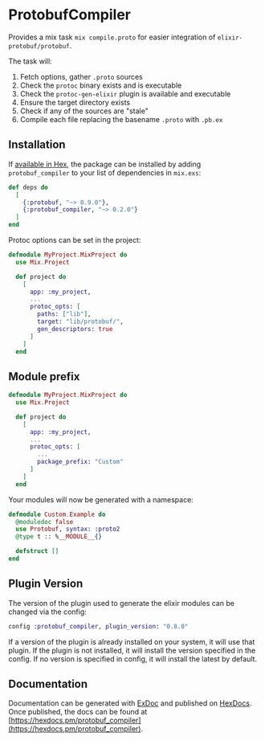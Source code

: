 # ProtobufCompiler

Provides a mix task `mix compile.proto` for easier integration of `elixir-protobuf/protobuf`. 

The task will:
1. Fetch options, gather `.proto` sources
2. Check the `protoc` binary exists and is executable
3. Check the `protoc-gen-elixir` plugin is available and executable
4. Ensure the target directory exists
5. Check if any of the sources are "stale"
6. Compile each file replacing the basename `.proto` with `.pb.ex`

## Installation

If [available in Hex](https://hex.pm/docs/publish), the package can be installed
by adding `protobuf_compiler` to your list of dependencies in `mix.exs`:

```elixir
def deps do
  [
    {:protobuf, "~> 0.9.0"},
    {:protobuf_compiler, "~> 0.2.0"}
  ]
end
```

Protoc options can be set in the project:

```elixir
defmodule MyProject.MixProject do
  use Mix.Project

  def project do
    [
      app: :my_project,
      ...
      protoc_opts: [
        paths: ["lib"],
        target: "lib/protobuf/",
        gen_descriptors: true 
      ]
    ]
  end
```

## Module prefix

```elixir
defmodule MyProject.MixProject do
  use Mix.Project

  def project do
    [
      app: :my_project,
      ...
      protoc_opts: [
        ...
        package_prefix: "Custom"
      ]
    ]
  end
```

Your modules will now be generated with a namespace:

```elixir
defmodule Custom.Example do
  @moduledoc false
  use Protobuf, syntax: :proto2
  @type t :: %__MODULE__{}

  defstruct []
end
```

## Plugin Version

The version of the plugin used to generate the elixir modules can be changed via the config:

```elixir
config :protobuf_compiler, plugin_version: "0.8.0"
```

If a version of the plugin is already installed on your system, it will use that plugin.
If the plugin is not installed, it will install the version specified in the config.
If no version is specified in config, it will install the latest by default.

## Documentation

Documentation can be generated with [ExDoc](https://github.com/elixir-lang/ex_doc)
and published on [HexDocs](https://hexdocs.pm). Once published, the docs can
be found at [https://hexdocs.pm/protobuf_compiler](https://hexdocs.pm/protobuf_compiler).

